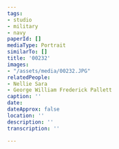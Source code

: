 ```yaml
---
tags:
- studio
- military
- navy
paperId: []
mediaType: Portrait
similarTo: []
title: '00232'
images:
- "/assets/media/00232.JPG"
relatedPeople:
- Nellie Sara
- George William Frederick Pallett
caption: ''
date: 
dateApprox: false
location: ''
description: ''
transcription: ''

---
```

